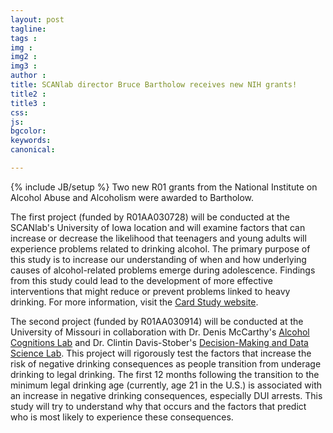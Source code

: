 ```yaml
---
layout: post
tagline: 
tags : 
img : 
img2 : 
img3 : 
author : 
title: SCANlab director Bruce Bartholow receives new NIH grants!
title2 : 
title3 : 
css: 
js: 
bgcolor: 
keywords: 
canonical:

---
```

{% include JB/setup %}
Two new R01 grants from the National Institute on Alcohol Abuse and Alcoholism were awarded to Bartholow. 

The first project (funded by R01AA030728) will be conducted at the SCANlab's University of Iowa location and will examine factors that can increase or decrease the likelihood that teenagers and young adults will experience problems related to drinking alcohol.  The primary purpose of this study is to increase our understanding of when and how underlying causes of alcohol-related problems emerge during adolescence.  Findings from this study could lead to the development of more effective interventions that might reduce or prevent problems linked to heavy drinking.  For more information, visit the [Card Study website](https://www.scanlab.page/card).

The second project (funded by R01AA030914) will be conducted at the University of Missouri in collaboration with Dr. Denis McCarthy's [Alcohol Cognitions Lab](https://sites.google.com/umsystem.edu/mccarthydm/home) and Dr. Clintin Davis-Stober's [Decision-Making and Data Science Lab](https://www.davis-stober.com/). This project will rigorously test the factors that increase the risk of negative drinking consequences as people transition from underage drinking to legal drinking. The first 12 months following the transition to the minimum legal drinking age (currently, age 21 in the U.S.) is associated with an increase in negative drinking consequences, especially DUI arrests. This study will try to understand why that occurs and the factors that predict who is most likely to experience these consequences.
